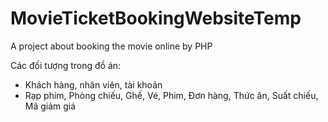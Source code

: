 # MovieTicketBookingWebsiteTemp
A project about booking the movie online by PHP

Các đối tượng trong đồ án:
- Khách hàng, nhân viên, tài khoản
- Rạp phim, Phòng chiếu, Ghế, Vé, Phim, Đơn hàng, Thức ăn, Suất chiếu, Mã giảm giá
